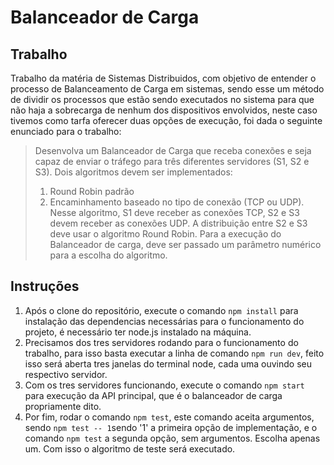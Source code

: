 # Balanceador de Carga

## Trabalho

Trabalho da matéria de Sistemas Distribuidos, com objetivo de entender o processo de Balanceamento de Carga em sistemas, sendo esse
um método de dividir os processos que estão sendo executados no sistema para que não haja a sobrecarga de nenhum dos dispositivos envolvidos,
neste caso tivemos como tarfa oferecer duas opções de execução, foi dada o seguinte enunciado para o trabalho:

> Desenvolva um Balanceador de Carga que receba conexões e seja capaz de enviar o tráfego para três diferentes servidores (S1, S2 e S3). Dois algoritmos devem ser implementados:
>
> 1. Round Robin padrão
> 2. Encaminhamento baseado no tipo de conexão (TCP ou UDP). Nesse algoritmo, S1 deve receber as conexões TCP, S2 e S3 devem receber as conexões UDP. A distribuição entre S2 e S3 deve usar o algoritmo Round Robin.
>    Para a execução do Balanceador de carga, deve ser passado um parâmetro numérico para a escolha do algoritmo.

## Instruções

1. Após o clone do repositório, execute o comando `npm install` para instalação das dependencias necessárias para o funcionamento do projeto, é necessário ter node.js instalado na máquina.
2. Precisamos dos tres servidores rodando para o funcionamento do trabalho, para isso basta executar a linha de comando `npm run dev`, feito isso será aberta tres janelas do terminal node, cada uma ouvindo seu respectivo servidor.
3. Com os tres servidores funcionando, execute o comando `npm start` para execução da API principal, que é o balanceador de carga propriamente dito.
4. Por fim, rodar o comando `npm test`, este comando aceita argumentos, sendo `npm test -- 1`sendo '1' a primeira opção de implementação, e o comando `npm test` a segunda opção, sem argumentos. Escolha apenas um. Com isso o algoritmo de teste será executado.
